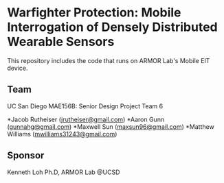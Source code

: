 # Warfighter Protection: Mobile Interrogation of Densely Distributed Wearable Sensors 

This repository includes the code that runs on ARMOR Lab's Mobile EIT device.

## Team

UC San Diego MAE156B: Senior Design Project Team 6

*Jacob Rutheiser	(jrutheiser@gmail.com)
*Aaron Gunn			(gunnahg@gmail.com)
*Maxwell Sun		(maxsun96@gmail.com)
*Matthew Williams	(mwilliams31243@gmail.com)

## Sponsor

Kenneth Loh Ph.D, ARMOR Lab @UCSD
